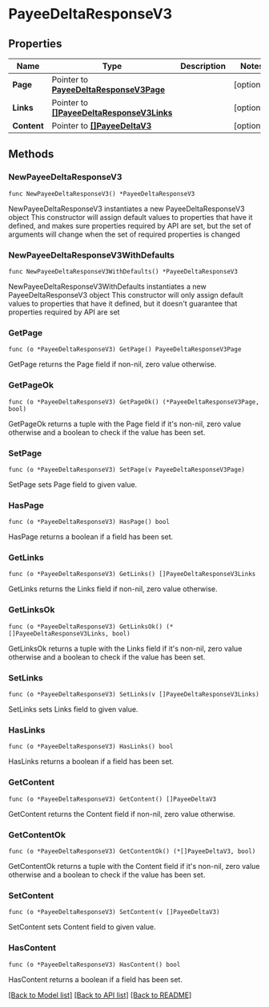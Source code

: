 # PayeeDeltaResponseV3

## Properties

Name | Type | Description | Notes
------------ | ------------- | ------------- | -------------
**Page** | Pointer to [**PayeeDeltaResponseV3Page**](PayeeDeltaResponseV3Page.md) |  | [optional] 
**Links** | Pointer to [**[]PayeeDeltaResponseV3Links**](PayeeDeltaResponseV3Links.md) |  | [optional] 
**Content** | Pointer to [**[]PayeeDeltaV3**](PayeeDeltaV3.md) |  | [optional] 

## Methods

### NewPayeeDeltaResponseV3

`func NewPayeeDeltaResponseV3() *PayeeDeltaResponseV3`

NewPayeeDeltaResponseV3 instantiates a new PayeeDeltaResponseV3 object
This constructor will assign default values to properties that have it defined,
and makes sure properties required by API are set, but the set of arguments
will change when the set of required properties is changed

### NewPayeeDeltaResponseV3WithDefaults

`func NewPayeeDeltaResponseV3WithDefaults() *PayeeDeltaResponseV3`

NewPayeeDeltaResponseV3WithDefaults instantiates a new PayeeDeltaResponseV3 object
This constructor will only assign default values to properties that have it defined,
but it doesn't guarantee that properties required by API are set

### GetPage

`func (o *PayeeDeltaResponseV3) GetPage() PayeeDeltaResponseV3Page`

GetPage returns the Page field if non-nil, zero value otherwise.

### GetPageOk

`func (o *PayeeDeltaResponseV3) GetPageOk() (*PayeeDeltaResponseV3Page, bool)`

GetPageOk returns a tuple with the Page field if it's non-nil, zero value otherwise
and a boolean to check if the value has been set.

### SetPage

`func (o *PayeeDeltaResponseV3) SetPage(v PayeeDeltaResponseV3Page)`

SetPage sets Page field to given value.

### HasPage

`func (o *PayeeDeltaResponseV3) HasPage() bool`

HasPage returns a boolean if a field has been set.

### GetLinks

`func (o *PayeeDeltaResponseV3) GetLinks() []PayeeDeltaResponseV3Links`

GetLinks returns the Links field if non-nil, zero value otherwise.

### GetLinksOk

`func (o *PayeeDeltaResponseV3) GetLinksOk() (*[]PayeeDeltaResponseV3Links, bool)`

GetLinksOk returns a tuple with the Links field if it's non-nil, zero value otherwise
and a boolean to check if the value has been set.

### SetLinks

`func (o *PayeeDeltaResponseV3) SetLinks(v []PayeeDeltaResponseV3Links)`

SetLinks sets Links field to given value.

### HasLinks

`func (o *PayeeDeltaResponseV3) HasLinks() bool`

HasLinks returns a boolean if a field has been set.

### GetContent

`func (o *PayeeDeltaResponseV3) GetContent() []PayeeDeltaV3`

GetContent returns the Content field if non-nil, zero value otherwise.

### GetContentOk

`func (o *PayeeDeltaResponseV3) GetContentOk() (*[]PayeeDeltaV3, bool)`

GetContentOk returns a tuple with the Content field if it's non-nil, zero value otherwise
and a boolean to check if the value has been set.

### SetContent

`func (o *PayeeDeltaResponseV3) SetContent(v []PayeeDeltaV3)`

SetContent sets Content field to given value.

### HasContent

`func (o *PayeeDeltaResponseV3) HasContent() bool`

HasContent returns a boolean if a field has been set.


[[Back to Model list]](../README.md#documentation-for-models) [[Back to API list]](../README.md#documentation-for-api-endpoints) [[Back to README]](../README.md)



